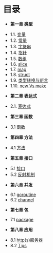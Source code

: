 目录
===
* **第一章 类型**
 - 1.1. [变量](book/Chapter01/01-variable.md)
 - 1.2. [常量](book/Chapter01/02-const.md)
 - 1.3. [字符串](book/Chapter01/03-string.md)
 - 1.4. [指针](book/Chapter01/04-pointer.md)
 - 1.5. [数组](book/Chapter01/05-array.md)
 - 1.6. [slice](book/Chapter01/06-slice.md)
 - 1.7. [map](book/Chapter01/07-map.md)
 - 1.8. [struct](book/Chapter01/08-struct.md)
 - 1.9. [类型转换与断言](book/Chapter01/09-convert.md)
 - 1.10. [new Vs make](book/Chapter01/10-new-make.md)
* **第二章 表达式**
 - 2.1. [表达式](book/Chapter02/2.1-statement.md)
* **第三章 函数**
 - 3.1 [函数](book/Chapter03/3.1-function.md)
* **第四章 方法**
 - 4.1 [方法](book/Chapter04/4.1-method.md)
* **第五章 接口**
 - 5.1 [接口](book/Chapter05/5.1-interface.md)
 - 5.2 [反射机制](book/Chapter05/5.2-reflect.md)
* **第六章 并发**
 - 6.1 [goroutine](book/Chapter06/6.1-goroutine.md)
 - 6.2 [channel](book/Chapter06/6.2-channel.md)
* **第七章 包**
 - 7.1 [package](book/Chapter07/7.1-package.md)
* **第八章 应用**
 - 8.1 [http(s)服务器](book/Chapter08/8.1-http-https.md)
 - 8.2 [Tips](book/Chapter08/8.2-tips.md)
